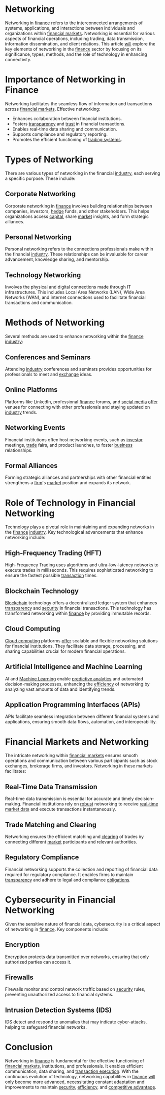 # Networking 

Networking in [finance](../f/finance.md) refers to the interconnected arrangements of systems, applications, and interactions between individuals and organizations within [financial markets](../f/financial_market.md). Networking is essential for various aspects of financial operations, including trading, data transmission, information dissemination, and client relations. This article [will](../w/will.md) explore the key elements of networking in the [finance](../f/finance.md) sector by focusing on its significance, types, methods, and the role of technology in enhancing connectivity.

# Importance of Networking in Finance
Networking facilitates the seamless flow of information and transactions across [financial markets](../f/financial_market.md). Effective networking:
- Enhances collaboration between financial institutions.
- Fosters [transparency](../t/transparency.md) and [trust](../t/trust.md) in financial transactions.
- Enables real-time data sharing and communication.
- Supports compliance and regulatory reporting.
- Promotes the efficient functioning of [trading systems](../t/trading_systems.md).

# Types of Networking
There are various types of networking in the financial [industry](../i/industry.md), each serving a specific purpose. These include:

## Corporate Networking
Corporate networking in [finance](../f/finance.md) involves building relationships between companies, investors, [hedge](../h/hedge.md) funds, and other stakeholders. This helps organizations access [capital](../c/capital.md), share [market](../m/market.md) insights, and form strategic alliances.

## Personal Networking
Personal networking refers to the connections professionals make within the financial [industry](../i/industry.md). These relationships can be invaluable for career advancement, knowledge sharing, and mentorship.

## Technology Networking
Involves the physical and digital connections made through IT infrastructures. This includes Local Area Networks (LAN), Wide Area Networks (WAN), and internet connections used to facilitate financial transactions and communication.

# Methods of Networking
Several methods are used to enhance networking within the [finance](../f/finance.md) [industry](../i/industry.md):

## Conferences and Seminars
Attending [industry](../i/industry.md) conferences and seminars provides opportunities for professionals to meet and [exchange](../e/exchange.md) ideas.

## Online Platforms
Platforms like LinkedIn, professional [finance](../f/finance.md) forums, and [social media](../s/social_media.md) [offer](../o/offer.md) venues for connecting with other professionals and staying updated on [industry](../i/industry.md) trends.

## Networking Events
Financial institutions often host networking events, such as [investor](../i/investor.md) meetings, [trade](../t/trade.md) fairs, and product launches, to foster [business](../b/business.md) relationships.

## Formal Alliances
Forming strategic alliances and partnerships with other financial entities strengthens a [firm](../f/firm.md)'s [market](../m/market.md) position and expands its network.

# Role of Technology in Financial Networking
Technology plays a pivotal role in maintaining and expanding networks in the [finance](../f/finance.md) [industry](../i/industry.md). Key technological advancements that enhance networking include:

## High-Frequency Trading (HFT)
High-Frequency Trading uses algorithms and ultra-low-latency networks to execute trades in milliseconds. This requires sophisticated networking to ensure the fastest possible [transaction](../t/transaction.md) times.

## Blockchain Technology
[Blockchain](../b/blockchain_in_trading.md) technology offers a decentralized ledger system that enhances [transparency](../t/transparency.md) and [security](../s/security.md) in financial transactions. This technology has transformed networking within [finance](../f/finance.md) by providing immutable records.

## Cloud Computing
[Cloud computing](../c/cloud_computing_in_trading.md) platforms [offer](../o/offer.md) scalable and flexible networking solutions for financial institutions. They facilitate data storage, processing, and sharing capabilities crucial for modern financial operations.

## Artificial Intelligence and Machine Learning
AI and [Machine Learning](../m/machine_learning.md) enable [predictive analytics](../p/predictive_analytics.md) and automated decision-making processes, enhancing the [efficiency](../e/efficiency.md) of networking by analyzing vast amounts of data and identifying trends.

## Application Programming Interfaces (APIs)
APIs facilitate seamless integration between different financial systems and applications, ensuring smooth data flows, automation, and interoperability.

# Financial Markets and Networking
The intricate networking within [financial markets](../f/financial_market.md) ensures smooth operations and communication between various participants such as stock exchanges, brokerage firms, and investors. Networking in these markets facilitates:

## Real-Time Data Transmission
Real-time data transmission is essential for accurate and timely decision-making. Financial institutions rely on [robust](../r/robust.md) networking to receive [real-time market data](../r/real-time_market_data.md) and execute transactions instantaneously.

## Trade Matching and Clearing
Networking ensures the efficient matching and [clearing](../c/clearing.md) of trades by connecting different [market](../m/market.md) participants and relevant authorities.

## Regulatory Compliance
Financial networking supports the collection and reporting of financial data required for regulatory compliance. It enables firms to maintain [transparency](../t/transparency.md) and adhere to legal and compliance [obligations](../o/obligation.md).

# Cybersecurity in Financial Networking
Given the sensitive nature of financial data, cybersecurity is a critical aspect of networking in [finance](../f/finance.md). Key components include:

## Encryption
Encryption protects data transmitted over networks, ensuring that only authorized parties can access it.

## Firewalls
Firewalls monitor and control network traffic based on [security](../s/security.md) rules, preventing unauthorized access to financial systems.

## Intrusion Detection Systems (IDS)
IDS detect and respond to anomalies that may indicate cyber-attacks, helping to safeguard financial networks.

# Conclusion
Networking in [finance](../f/finance.md) is fundamental for the effective functioning of [financial markets](../f/financial_market.md), institutions, and professionals. It enables efficient communication, data sharing, and [transaction execution](../t/transaction_execution.md). With the continuous evolution of technology, networking capabilities in [finance](../f/finance.md) [will](../w/will.md) only become more advanced, necessitating constant adaptation and improvements to maintain [security](../s/security.md), [efficiency](../e/efficiency.md), and [competitive advantage](../c/competitive_advantage.md).
